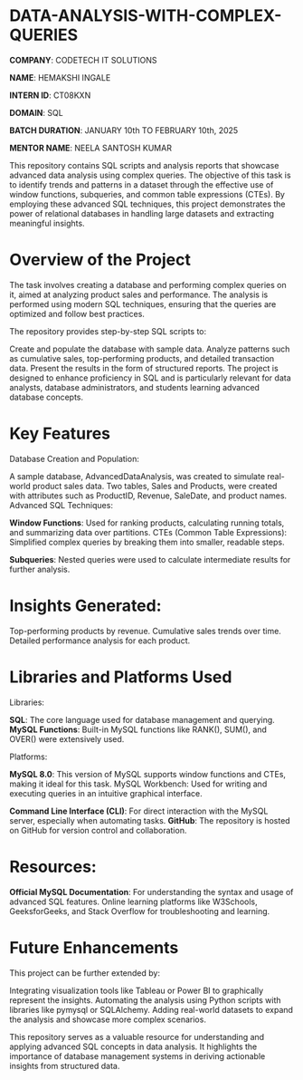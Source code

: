 # DATA-ANALYSIS-WITH-COMPLEX-QUERIES
**COMPANY**: CODETECH IT SOLUTIONS

**NAME**: HEMAKSHI INGALE

**INTERN ID**: CT08KXN

**DOMAIN**: SQL

**BATCH DURATION**: JANUARY 10th TO FEBRUARY 10th, 2025

**MENTOR NAME**: NEELA SANTOSH KUMAR

This repository contains SQL scripts and analysis reports that showcase advanced data analysis using complex queries. The objective of this task is to identify trends and patterns in a dataset through the effective use of window functions, subqueries, and common table expressions (CTEs). By employing these advanced SQL techniques, this project demonstrates the power of relational databases in handling large datasets and extracting meaningful insights.

# Overview of the Project
The task involves creating a database and performing complex queries on it, aimed at analyzing product sales and performance. The analysis is performed using modern SQL techniques, ensuring that the queries are optimized and follow best practices.

The repository provides step-by-step SQL scripts to:

Create and populate the database with sample data.
Analyze patterns such as cumulative sales, top-performing products, and detailed transaction data.
Present the results in the form of structured reports.
The project is designed to enhance proficiency in SQL and is particularly relevant for data analysts, database administrators, and students learning advanced database concepts.

# Key Features

Database Creation and Population:

A sample database, AdvancedDataAnalysis, was created to simulate real-world product sales data.
Two tables, Sales and Products, were created with attributes such as ProductID, Revenue, SaleDate, and product names.
Advanced SQL Techniques:

**Window Functions**: Used for ranking products, calculating running totals, and summarizing data over partitions.
CTEs (Common Table Expressions): Simplified complex queries by breaking them into smaller, readable steps.

**Subqueries**: Nested queries were used to calculate intermediate results for further analysis.

# Insights Generated:

Top-performing products by revenue.
Cumulative sales trends over time.
Detailed performance analysis for each product.

# Libraries and Platforms Used
Libraries:

**SQL**: The core language used for database management and querying.
**MySQL Functions**: Built-in MySQL functions like RANK(), SUM(), and OVER() were extensively used.

Platforms:

**MySQL 8.0**: This version of MySQL supports window functions and CTEs, making it ideal for this task.
MySQL Workbench: Used for writing and executing queries in an intuitive graphical interface.

**Command Line Interface (CLI)**: For direct interaction with the MySQL server, especially when automating tasks.
**GitHub**: The repository is hosted on GitHub for version control and collaboration.

# Resources:

**Official MySQL Documentation**: For understanding the syntax and usage of advanced SQL features.
Online learning platforms like W3Schools, GeeksforGeeks, and Stack Overflow for troubleshooting and learning.

# Future Enhancements
This project can be further extended by:

Integrating visualization tools like Tableau or Power BI to graphically represent the insights.
Automating the analysis using Python scripts with libraries like pymysql or SQLAlchemy.
Adding real-world datasets to expand the analysis and showcase more complex scenarios.

This repository serves as a valuable resource for understanding and applying advanced SQL concepts in data analysis. It highlights the importance of database management systems in deriving actionable insights from structured data.
